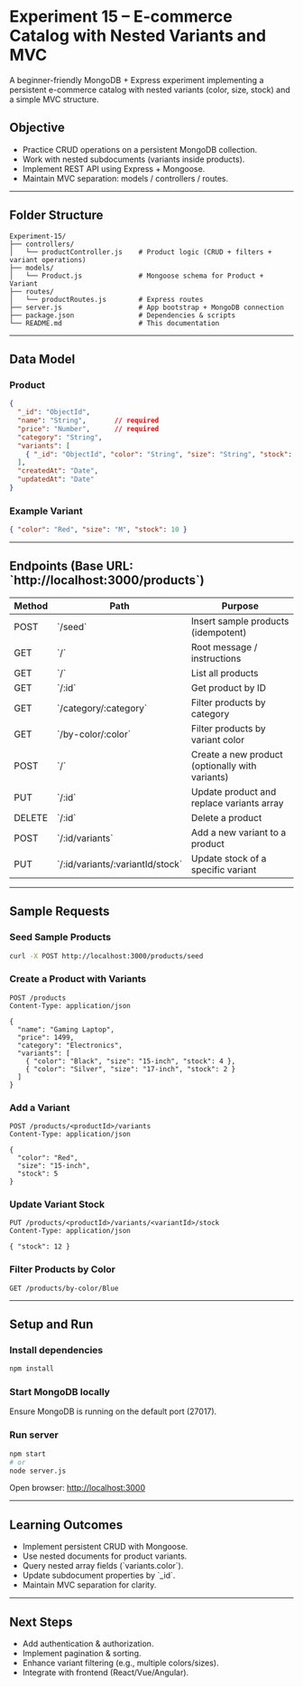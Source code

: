 # Experiment 15 – E-commerce Catalog with Nested Variants and MVC

A beginner-friendly MongoDB + Express experiment implementing a persistent e-commerce catalog with nested variants (color, size, stock) and a simple MVC structure.


## Objective

- Practice CRUD operations on a persistent MongoDB collection.
- Work with nested subdocuments (variants inside products).
- Implement REST API using Express + Mongoose.
- Maintain MVC separation: models / controllers / routes.

---

## Folder Structure

```
Experiment-15/
├── controllers/
│   └── productController.js    # Product logic (CRUD + filters + variant operations)
├── models/
│   └── Product.js              # Mongoose schema for Product + Variant
├── routes/
│   └── productRoutes.js        # Express routes
├── server.js                   # App bootstrap + MongoDB connection
├── package.json                # Dependencies & scripts
└── README.md                   # This documentation
```

---

## Data Model

### Product
```json
{
  "_id": "ObjectId",
  "name": "String",       // required
  "price": "Number",      // required
  "category": "String",
  "variants": [
    { "_id": "ObjectId", "color": "String", "size": "String", "stock": "Number" }
  ],
  "createdAt": "Date",
  "updatedAt": "Date"
}
```

### Example Variant
```json
{ "color": "Red", "size": "M", "stock": 10 }
```

---

## Endpoints (Base URL: \`http://localhost:3000/products\`)

| Method | Path                               | Purpose                                           |
|--------|------------------------------------|--------------------------------------------------|
| POST   | \`/seed\`                            | Insert sample products (idempotent)             |
| GET    | \`/\`                                | Root message / instructions                      |
| GET    | \`/\`                                | List all products                                |
| GET    | \`/:id\`                             | Get product by ID                                |
| GET    | \`/category/:category\`              | Filter products by category                      |
| GET    | \`/by-color/:color\`                 | Filter products by variant color                |
| POST   | \`/\`                                | Create a new product (optionally with variants) |
| PUT    | \`/:id\`                             | Update product and replace variants array       |
| DELETE | \`/:id\`                             | Delete a product                                 |
| POST   | \`/:id/variants\`                    | Add a new variant to a product                  |
| PUT    | \`/:id/variants/:variantId/stock\`  | Update stock of a specific variant              |

---

## Sample Requests

### Seed Sample Products
```bash
curl -X POST http://localhost:3000/products/seed
```

### Create a Product with Variants
```http
POST /products
Content-Type: application/json

{
  "name": "Gaming Laptop",
  "price": 1499,
  "category": "Electronics",
  "variants": [
    { "color": "Black", "size": "15-inch", "stock": 4 },
    { "color": "Silver", "size": "17-inch", "stock": 2 }
  ]
}
```

### Add a Variant
```http
POST /products/<productId>/variants
Content-Type: application/json

{
  "color": "Red",
  "size": "15-inch",
  "stock": 5
}
```

### Update Variant Stock
```http
PUT /products/<productId>/variants/<variantId>/stock
Content-Type: application/json

{ "stock": 12 }
```

### Filter Products by Color
```http
GET /products/by-color/Blue
```

---

## Setup and Run

### Install dependencies
```bash
npm install
```

### Start MongoDB locally
Ensure MongoDB is running on the default port (27017).

### Run server
```bash
npm start
# or
node server.js
```

Open browser: [http://localhost:3000](http://localhost:3000)

---

## Learning Outcomes

- Implement persistent CRUD with Mongoose.
- Use nested documents for product variants.
- Query nested array fields (\`variants.color\`).
- Update subdocument properties by \`_id\`.
- Maintain MVC separation for clarity.

---

## Next Steps

- Add authentication & authorization.
- Implement pagination & sorting.
- Enhance variant filtering (e.g., multiple colors/sizes).
- Integrate with frontend (React/Vue/Angular).
